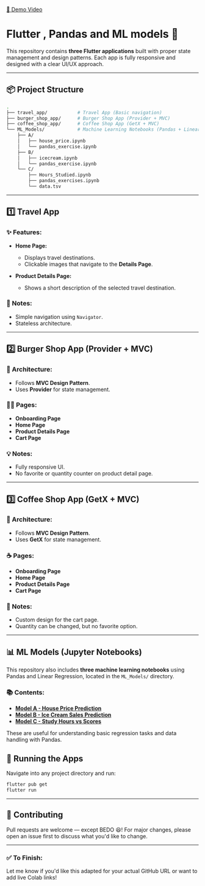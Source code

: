 [🎥 Demo Video](./assets/vid.mp4)

# Flutter , Pandas and ML models 🚀

This repository contains **three Flutter applications** built with proper state management and design patterns. Each app is fully responsive and designed with a clear UI/UX approach.

---

## 📦 Project Structure

```bash
.
├── travel_app/           # Travel App (Basic navigation)
├── burger_shop_app/      # Burger Shop App (Provider + MVC)
├── coffee_shop_app/      # Coffee Shop App (GetX + MVC)
└── ML_Models/            # Machine Learning Notebooks (Pandas + Linear Regression)
    ├── A/
    │   ├── house_price.ipynb
    │   └── pandas_exercise.ipynb
    ├── B/
    │   ├── icecream.ipynb
    │   └── pandas_exercise.ipynb
    └── C/
        ├── Hours_Studied.ipynb
        ├── pandas_exercises.ipynb
        └── data.tsv
````

---

## 1️⃣ Travel App

### ✨ Features:

* **Home Page:**

  * Displays travel destinations.
  * Clickable images that navigate to the **Details Page**.
* **Product Details Page:**

  * Shows a short description of the selected travel destination.

### 📌 Notes:

* Simple navigation using `Navigator`.
* Stateless architecture.

---

## 2️⃣ Burger Shop App (Provider + MVC)

### 🧩 Architecture:

* Follows **MVC Design Pattern**.
* Uses **Provider** for state management.

### 🧑‍🍳 Pages:

* **Onboarding Page**
* **Home Page**
* **Product Details Page**
* **Cart Page**

### 💡 Notes:

* Fully responsive UI.
* No favorite or quantity counter on product detail page.

---

## 3️⃣ Coffee Shop App (GetX + MVC)

### 🧩 Architecture:

* Follows **MVC Design Pattern**.
* Uses **GetX** for state management.

### ☕ Pages:

* **Onboarding Page**
* **Home Page**
* **Product Details Page**
* **Cart Page**

### 🔑 Notes:

* Custom design for the cart page.
* Quantity can be changed, but no favorite option.

---

## 📊 ML Models (Jupyter Notebooks)

This repository also includes **three machine learning notebooks** using Pandas and Linear Regression, located in the `ML_Models/` directory.

### 📚 Contents:

* **[Model A - House Price Prediction](./practical_ML/A/house_price.ipynb)**
* **[Model B - Ice Cream Sales Prediction](./practical_ML/B/icecream.ipynb)**
* **[Model C - Study Hours vs Scores](./practical_ML/C/Hours_Studied.ipynb)**

These are useful for understanding basic regression tasks and data handling with Pandas.

## 🧪 Running the Apps

Navigate into any project directory and run:

```bash
flutter pub get
flutter run
```

---

## 🤝 Contributing

Pull requests are welcome — except BEDO 😆! For major changes, please open an issue first to discuss what you'd like to change.

---



### ✅ To Finish:


Let me know if you'd like this adapted for your actual GitHub URL or want to add live Colab links!

